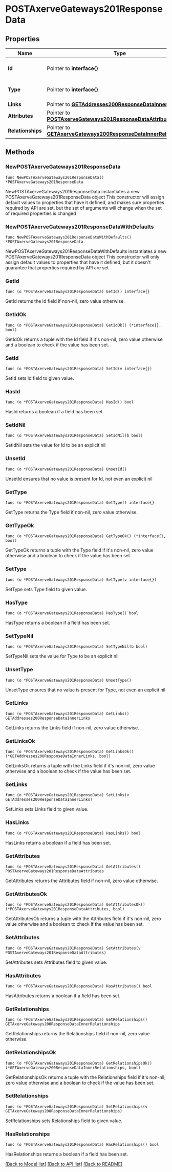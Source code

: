 # POSTAxerveGateways201ResponseData

## Properties

Name | Type | Description | Notes
------------ | ------------- | ------------- | -------------
**Id** | Pointer to **interface{}** | The resource&#39;s id | [optional] 
**Type** | Pointer to **interface{}** | The resource&#39;s type | [optional] 
**Links** | Pointer to [**GETAddresses200ResponseDataInnerLinks**](GETAddresses200ResponseDataInnerLinks.md) |  | [optional] 
**Attributes** | Pointer to [**POSTAxerveGateways201ResponseDataAttributes**](POSTAxerveGateways201ResponseDataAttributes.md) |  | [optional] 
**Relationships** | Pointer to [**GETAxerveGateways200ResponseDataInnerRelationships**](GETAxerveGateways200ResponseDataInnerRelationships.md) |  | [optional] 

## Methods

### NewPOSTAxerveGateways201ResponseData

`func NewPOSTAxerveGateways201ResponseData() *POSTAxerveGateways201ResponseData`

NewPOSTAxerveGateways201ResponseData instantiates a new POSTAxerveGateways201ResponseData object
This constructor will assign default values to properties that have it defined,
and makes sure properties required by API are set, but the set of arguments
will change when the set of required properties is changed

### NewPOSTAxerveGateways201ResponseDataWithDefaults

`func NewPOSTAxerveGateways201ResponseDataWithDefaults() *POSTAxerveGateways201ResponseData`

NewPOSTAxerveGateways201ResponseDataWithDefaults instantiates a new POSTAxerveGateways201ResponseData object
This constructor will only assign default values to properties that have it defined,
but it doesn't guarantee that properties required by API are set

### GetId

`func (o *POSTAxerveGateways201ResponseData) GetId() interface{}`

GetId returns the Id field if non-nil, zero value otherwise.

### GetIdOk

`func (o *POSTAxerveGateways201ResponseData) GetIdOk() (*interface{}, bool)`

GetIdOk returns a tuple with the Id field if it's non-nil, zero value otherwise
and a boolean to check if the value has been set.

### SetId

`func (o *POSTAxerveGateways201ResponseData) SetId(v interface{})`

SetId sets Id field to given value.

### HasId

`func (o *POSTAxerveGateways201ResponseData) HasId() bool`

HasId returns a boolean if a field has been set.

### SetIdNil

`func (o *POSTAxerveGateways201ResponseData) SetIdNil(b bool)`

 SetIdNil sets the value for Id to be an explicit nil

### UnsetId
`func (o *POSTAxerveGateways201ResponseData) UnsetId()`

UnsetId ensures that no value is present for Id, not even an explicit nil
### GetType

`func (o *POSTAxerveGateways201ResponseData) GetType() interface{}`

GetType returns the Type field if non-nil, zero value otherwise.

### GetTypeOk

`func (o *POSTAxerveGateways201ResponseData) GetTypeOk() (*interface{}, bool)`

GetTypeOk returns a tuple with the Type field if it's non-nil, zero value otherwise
and a boolean to check if the value has been set.

### SetType

`func (o *POSTAxerveGateways201ResponseData) SetType(v interface{})`

SetType sets Type field to given value.

### HasType

`func (o *POSTAxerveGateways201ResponseData) HasType() bool`

HasType returns a boolean if a field has been set.

### SetTypeNil

`func (o *POSTAxerveGateways201ResponseData) SetTypeNil(b bool)`

 SetTypeNil sets the value for Type to be an explicit nil

### UnsetType
`func (o *POSTAxerveGateways201ResponseData) UnsetType()`

UnsetType ensures that no value is present for Type, not even an explicit nil
### GetLinks

`func (o *POSTAxerveGateways201ResponseData) GetLinks() GETAddresses200ResponseDataInnerLinks`

GetLinks returns the Links field if non-nil, zero value otherwise.

### GetLinksOk

`func (o *POSTAxerveGateways201ResponseData) GetLinksOk() (*GETAddresses200ResponseDataInnerLinks, bool)`

GetLinksOk returns a tuple with the Links field if it's non-nil, zero value otherwise
and a boolean to check if the value has been set.

### SetLinks

`func (o *POSTAxerveGateways201ResponseData) SetLinks(v GETAddresses200ResponseDataInnerLinks)`

SetLinks sets Links field to given value.

### HasLinks

`func (o *POSTAxerveGateways201ResponseData) HasLinks() bool`

HasLinks returns a boolean if a field has been set.

### GetAttributes

`func (o *POSTAxerveGateways201ResponseData) GetAttributes() POSTAxerveGateways201ResponseDataAttributes`

GetAttributes returns the Attributes field if non-nil, zero value otherwise.

### GetAttributesOk

`func (o *POSTAxerveGateways201ResponseData) GetAttributesOk() (*POSTAxerveGateways201ResponseDataAttributes, bool)`

GetAttributesOk returns a tuple with the Attributes field if it's non-nil, zero value otherwise
and a boolean to check if the value has been set.

### SetAttributes

`func (o *POSTAxerveGateways201ResponseData) SetAttributes(v POSTAxerveGateways201ResponseDataAttributes)`

SetAttributes sets Attributes field to given value.

### HasAttributes

`func (o *POSTAxerveGateways201ResponseData) HasAttributes() bool`

HasAttributes returns a boolean if a field has been set.

### GetRelationships

`func (o *POSTAxerveGateways201ResponseData) GetRelationships() GETAxerveGateways200ResponseDataInnerRelationships`

GetRelationships returns the Relationships field if non-nil, zero value otherwise.

### GetRelationshipsOk

`func (o *POSTAxerveGateways201ResponseData) GetRelationshipsOk() (*GETAxerveGateways200ResponseDataInnerRelationships, bool)`

GetRelationshipsOk returns a tuple with the Relationships field if it's non-nil, zero value otherwise
and a boolean to check if the value has been set.

### SetRelationships

`func (o *POSTAxerveGateways201ResponseData) SetRelationships(v GETAxerveGateways200ResponseDataInnerRelationships)`

SetRelationships sets Relationships field to given value.

### HasRelationships

`func (o *POSTAxerveGateways201ResponseData) HasRelationships() bool`

HasRelationships returns a boolean if a field has been set.


[[Back to Model list]](../README.md#documentation-for-models) [[Back to API list]](../README.md#documentation-for-api-endpoints) [[Back to README]](../README.md)



